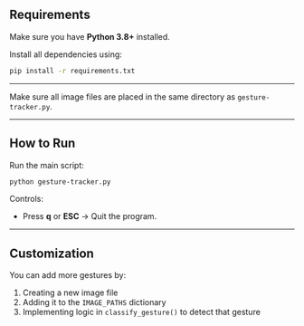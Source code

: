 ## Requirements

Make sure you have **Python 3.8+** installed.

Install all dependencies using:
```bash
pip install -r requirements.txt
```

---


Make sure all image files are placed in the same directory as `gesture-tracker.py`.

---

## How to Run

Run the main script:
```bash
python gesture-tracker.py
```

Controls:
- Press **q** or **ESC** → Quit the program.

---


## Customization

You can add more gestures by:
1. Creating a new image file
2. Adding it to the `IMAGE_PATHS` dictionary
3. Implementing logic in `classify_gesture()` to detect that gesture
